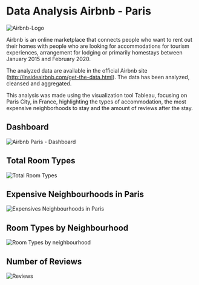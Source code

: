 # Data Analysis Airbnb - Paris

![Airbnb-Logo](https://user-images.githubusercontent.com/64870434/91869743-9e8e0a80-ec4c-11ea-8577-a3732d4e3a40.png)

Airbnb is an online marketplace that connects people who want to rent out their homes with people who are looking for accommodations for tourism experiences, arrangement for lodging or primarily homestays between January 2015 and February 2020.

The analyzed data are available in the official Airbnb site (http://insideairbnb.com/get-the-data.html). The data has been analyzed, cleansed and aggregated. 

This analysis was made using the visualization tool Tableau, focusing on Paris City, in France, highlighting the types of accommodation, the most expensive neighborhoods to stay and the amount of reviews after the stay.


## Dashboard ##


![Airbnb Paris - Dashboard](https://user-images.githubusercontent.com/64870434/91870684-69ce8300-ec4d-11ea-93ee-d46ab9344753.jpg)


## Total Room Types ##

![Total Room Types](https://user-images.githubusercontent.com/64870434/91870016-e6ad2d00-ec4c-11ea-984a-bc5708e94b64.jpg)


## Expensive Neighbourhoods in Paris ##

![Expensives Neighbourhoods in Paris](https://user-images.githubusercontent.com/64870434/91869804-aea5ea00-ec4c-11ea-85d6-8fc161238aa0.jpg)


## Room Types by Neighbourhood ##

![Room Types by neighbourhood](https://user-images.githubusercontent.com/64870434/91869859-c0878d00-ec4c-11ea-85c2-b9bbbe500ba0.jpg)

## Number of Reviews ##

![Reviews](https://user-images.githubusercontent.com/64870434/91870408-54f1ef80-ec4d-11ea-8359-879bc6f97309.jpg)

